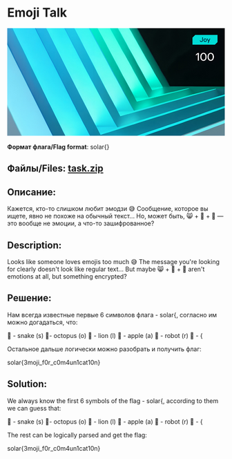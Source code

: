 # Emoji Talk

![alt text](Joy.jpg)

**Формат флага/Flag format**: solar{}

**Файлы/Files**: [task.zip](task.zip)
---
**Описание**:
---
Кажется, кто-то слишком любит эмодзи 😅
Сообщение, которое вы ищете, явно не похоже на обычный текст... Но, может быть, 😸 + 🎉 + 🐍 — это вообще не эмоции, а что-то зашифрованное?

**Description**: 
---
Looks like someone loves emojis too much 😅
The message you're looking for clearly doesn't look like regular text... But maybe 😸 + 🎉 + 🐍 aren't emotions at all, but something encrypted?

**Решение**:
---
Нам всегда известные первые 6 символов флага - solar{, согласно им можно догадаться, что:

🐍 - snake (s)
🐙- octopus (o)
🦁 - lion (l)
🍎 - apple (a)
🤖 - robot (r)
🧩 - {

Остальное дальше логически можно разобрать и получить флаг:

solar{3moji_f0r_c0m4un1cat10n}

**Solution**:
---
We always know the first 6 symbols of the flag - solar{, according to them we can guess that:

🐍 - snake (s)
🐙- octopus (o)
🦁 - lion (l)
🍎 - apple (a)
🤖 - robot (r)
🧩 - {

The rest can be logically parsed and get the flag:

solar{3moji_f0r_c0m4un1cat10n}
